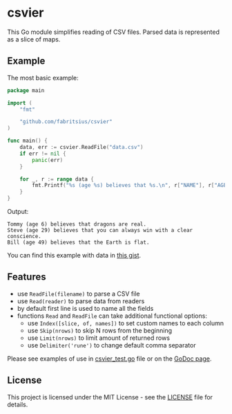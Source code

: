 # csvier

This Go module simplifies reading of CSV files. Parsed data is represented as a slice of maps.

## Example

The most basic example:

```go
package main

import (
    "fmt"

    "github.com/fabritsius/csvier"
)

func main() {
    data, err := csvier.ReadFile("data.csv")
    if err != nil {
        panic(err)
    }

    for _, r := range data {
        fmt.Printf("%s (age %s) believes that %s.\n", r["NAME"], r["AGE"], r["BELIEF"])
    }
}
```

Output:
```
Tommy (age 6) believes that dragons are real.
Steve (age 29) believes that you can always win with a clear conscience.
Bill (age 49) believes that the Earth is flat.
```

You can find this example with data in [this gist](https://gist.github.com/fabritsius/6c1f63563616a22119dcba7e43b5e929).

## Features

- use `ReadFile(filename)` to parse a CSV file
- use `Read(reader)` to parse data from readers
- by default first line is used to name all the fields
- functions `Read` and `ReadFile` can take additional functional options:
    - use `Index([slice, of, names])` to set custom names to each column
    - use `Skip(nrows)` to skip N rows from the beginning
    - use `Limit(nrows)` to limit amount of returned rows
    - use `Delimiter('rune')` to change default comma separator

Please see examples of use in [csvier_test.go](./csvier_test.go) file or on the [GoDoc page](https://godoc.org/github.com/fabritsius/csvier).

## License

This project is licensed under the MIT License - see the [LICENSE](./LICENSE) file for details.

